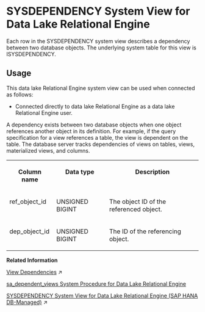 <!-- loio3be7f6466c5f1014b874ecf96f287f38 -->

# SYSDEPENDENCY System View for Data Lake Relational Engine

Each row in the SYSDEPENDENCY system view describes a dependency between two database objects. The underlying system table for this view is ISYSDEPENDENCY.



<a name="loio3be7f6466c5f1014b874ecf96f287f38__section_bg3_c2q_b4b"/>

## Usage

This data lake Relational Engine system view can be used when connected as follows:

-   Connected directly to data lake Relational Engine as a data lake Relational Engine user.



A dependency exists between two database objects when one object references another object in its definition. For example, if the query specification for a view references a table, the view is dependent on the table. The database server tracks dependencies of views on tables, views, materialized views, and columns.


<table>
<tr>
<th valign="top">

Column name

</th>
<th valign="top">

Data type

</th>
<th valign="top">

Description

</th>
</tr>
<tr>
<td valign="top">

ref\_object\_id

</td>
<td valign="top">

UNSIGNED BIGINT

</td>
<td valign="top">

The object ID of the referenced object.

</td>
</tr>
<tr>
<td valign="top">

dep\_object\_id

</td>
<td valign="top">

UNSIGNED BIGINT

</td>
<td valign="top">

The ID of the referencing object.

</td>
</tr>
</table>

**Related Information**  


[View Dependencies](https://help.sap.com/viewer/a8937bea84f21015a80bc776cf758d50/2024_1_QRC/en-US/7fbf3ca28b2e4c349d7a076cb2225a57.html "A view definition refers to other objects such as data lake Relational Engine columns, tables, and other views, and these references make the view dependent on the objects to which it refers.") :arrow_upper_right:

[sa\_dependent\_views System Procedure for Data Lake Relational Engine](../060-stored-procedures/sa-dependent-views-system-procedure-for-data-lake-relational-engine-3be5950.md "Returns the list of all dependent views for a given table or view.")

[SYSDEPENDENCY System View for Data Lake Relational Engine (SAP HANA DB-Managed)](https://help.sap.com/viewer/a898e08b84f21015969fa437e89860c8/2024_1_QRC/en-US/0865e22dbe0a48d7ae56c62e5a7c57cd.html "Each row in the SYSDEPENDENCY system view describes a dependency between two database objects. The underlying system table for this view is ISYSDEPENDENCY.") :arrow_upper_right:

